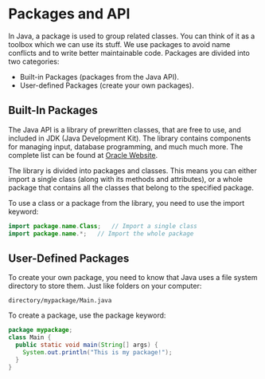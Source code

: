 # Packages and API

In Java, a package is used to group related classes. You can think of it as a toolbox which we can use its stuff. We use packages to avoid name conflicts and to write better maintainable code. Packages are divided into two categories:

* Built-in Packages (packages from the Java API).
* User-defined Packages (create your own packages).

## Built-In Packages

The Java API is a library of prewritten classes, that are free to use, and included in JDK (Java Development Kit). The library contains components for managing input, database programming, and much much more. The complete list can be found at [Oracle Website](https://docs.oracle.com/javase/8/docs/api/).

The library is divided into packages and classes. This means you can either import a single class (along with its methods and attributes), or a whole package that contains all the classes that belong to the specified package.

To use a class or a package from the library, you need to use the import keyword:

``` Java
import package.name.Class;   // Import a single class
import package.name.*;   // Import the whole package
```

## User-Defined Packages

To create your own package, you need to know that Java uses a file system directory to store them. Just like folders on your computer:

``` Batch
directory/mypackage/Main.java
```

To create a package, use the package keyword:

``` Java
package mypackage;
class Main {
  public static void main(String[] args) {
    System.out.println("This is my package!");
  }
}
```
